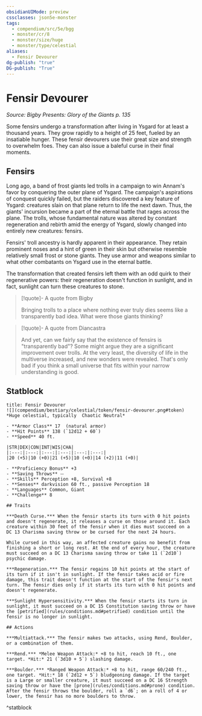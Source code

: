 ```yaml
---
obsidianUIMode: preview
cssclasses: json5e-monster
tags:
  - compendium/src/5e/bgg
  - monster/cr/8
  - monster/size/huge
  - monster/type/celestial
aliases:
  - Fensir Devourer
dg-publish: "true"
DG-publish: "True"
---
```

# Fensir Devourer
*Source: Bigby Presents: Glory of the Giants p. 135*  

Some fensirs undergo a transformation after living in Ysgard for at least a thousand years. They grow rapidly to a height of 25 feet, fueled by an insatiable hunger. These fensir devourers use their great size and strength to overwhelm foes. They can also issue a baleful curse in their final moments.

## Fensirs

Long ago, a band of frost giants led trolls in a campaign to win Annam's favor by conquering the outer plane of Ysgard. The campaign's aspirations of conquest quickly failed, but the raiders discovered a key feature of Ysgard: creatures slain on that plane return to life the next dawn. Thus, the giants' incursion became a part of the eternal battle that rages across the plane. The trolls, whose fundamental nature was altered by constant regeneration and rebirth amid the energy of Ysgard, slowly changed into entirely new creatures: fensirs.

Fensirs' troll ancestry is hardly apparent in their appearance. They retain prominent noses and a hint of green in their skin but otherwise resemble relatively small frost or stone giants. They use armor and weapons similar to what other combatants on Ysgard use in the eternal battle.

The transformation that created fensirs left them with an odd quirk to their regenerative powers: their regeneration doesn't function in sunlight, and in fact, sunlight can turn these creatures to stone.

> [!quote]- A quote from Bigby  
> 
> Bringing trolls to a place where nothing ever truly dies seems like a transparently bad idea. What were those giants thinking?

> [!quote]- A quote from Diancastra  
> 
> And yet, can we fairly say that the existence of fensirs is "transparently bad"? Some might argue they are a significant improvement over trolls. At the very least, the diversity of life in the multiverse increased, and new wonders were revealed. That's only bad if you think a small universe that fits within your narrow understanding is good.


## Statblock

```ad-statblock
title: Fensir Devourer
![](compendium/bestiary/celestial/token/fensir-devourer.png#token)
*Huge celestial, typically  Chaotic Neutral*

- **Armor Class** 17  (natural armor)
- **Hit Points** 138 (`12d12 + 60`)
- **Speed** 40 ft.

|STR|DEX|CON|INT|WIS|CHA|
|:---:|:---:|:---:|:---:|:---:|:---:|
|20 (+5)|10 (+0)|21 (+5)|10 (+0)|14 (+2)|11 (+0)|

- **Proficiency Bonus** +3
- **Saving Throws** ⏤
- **Skills** Perception +8, Survival +8
- **Senses** darkvision 60 ft., passive Perception 18
- **Languages** Common, Giant
- **Challenge** 8

## Traits

***Death Curse.*** When the fensir starts its turn with 0 hit points and doesn't regenerate, it releases a curse on those around it. Each creature within 30 feet of the fensir when it dies must succeed on a DC 13 Charisma saving throw or be cursed for the next 24 hours.

While cursed in this way, an affected creature gains no benefit from finishing a short or long rest. At the end of every hour, the creature must succeed on a DC 13 Charisma saving throw or take 11 (`2d10`) psychic damage.

***Regeneration.*** The fensir regains 10 hit points at the start of its turn if it isn't in sunlight. If the fensir takes acid or fire damage, this trait doesn't function at the start of the fensir's next turn. The fensir dies only if it starts its turn with 0 hit points and doesn't regenerate.

***Sunlight Hypersensitivity.*** When the fensir starts its turn in sunlight, it must succeed on a DC 15 Constitution saving throw or have the [petrified](rules/conditions.md#petrified) condition until the fensir is no longer in sunlight.

## Actions

***Multiattack.*** The fensir makes two attacks, using Rend, Boulder, or a combination of them.

***Rend.*** *Melee Weapon Attack:* +8 to hit, reach 10 ft., one target. *Hit:* 21 (`3d10 + 5`) slashing damage.

***Boulder.*** *Ranged Weapon Attack:* +8 to hit, range 60/240 ft., one target. *Hit:* 18 (`2d12 + 5`) bludgeoning damage. If the target is a Large or smaller creature, it must succeed on a DC 16 Strength saving throw or have the [prone](rules/conditions.md#prone) condition. After the fensir throws the boulder, roll a `d6`; on a roll of 4 or lower, the fensir has no more boulders to throw.
```
^statblock